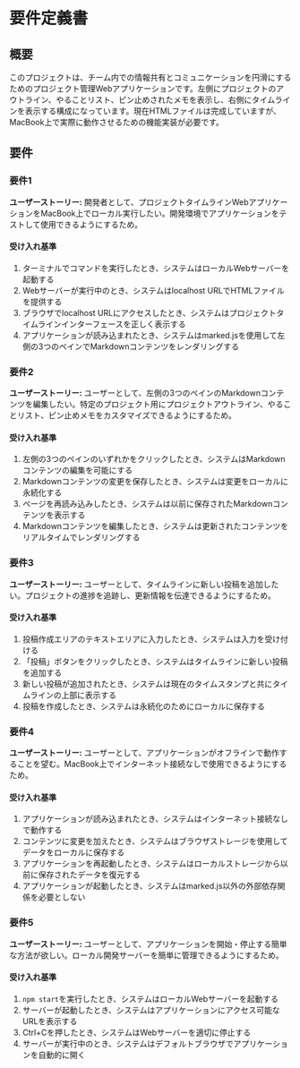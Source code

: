 # 要件定義書

## 概要

このプロジェクトは、チーム内での情報共有とコミュニケーションを円滑にするためのプロジェクト管理Webアプリケーションです。左側にプロジェクトのアウトライン、やることリスト、ピン止めされたメモを表示し、右側にタイムラインを表示する構成になっています。現在HTMLファイルは完成していますが、MacBook上で実際に動作させるための機能実装が必要です。

## 要件

### 要件1

**ユーザーストーリー:** 開発者として、プロジェクトタイムラインWebアプリケーションをMacBook上でローカル実行したい。開発環境でアプリケーションをテストして使用できるようにするため。

#### 受け入れ基準

1. ターミナルでコマンドを実行したとき、システムはローカルWebサーバーを起動する
2. Webサーバーが実行中のとき、システムはlocalhost URLでHTMLファイルを提供する
3. ブラウザでlocalhost URLにアクセスしたとき、システムはプロジェクトタイムラインインターフェースを正しく表示する
4. アプリケーションが読み込まれたとき、システムはmarked.jsを使用して左側の3つのペインでMarkdownコンテンツをレンダリングする

### 要件2

**ユーザーストーリー:** ユーザーとして、左側の3つのペインのMarkdownコンテンツを編集したい。特定のプロジェクト用にプロジェクトアウトライン、やることリスト、ピン止めメモをカスタマイズできるようにするため。

#### 受け入れ基準

1. 左側の3つのペインのいずれかをクリックしたとき、システムはMarkdownコンテンツの編集を可能にする
2. Markdownコンテンツの変更を保存したとき、システムは変更をローカルに永続化する
3. ページを再読み込みしたとき、システムは以前に保存されたMarkdownコンテンツを表示する
4. Markdownコンテンツを編集したとき、システムは更新されたコンテンツをリアルタイムでレンダリングする

### 要件3

**ユーザーストーリー:** ユーザーとして、タイムラインに新しい投稿を追加したい。プロジェクトの進捗を追跡し、更新情報を伝達できるようにするため。

#### 受け入れ基準

1. 投稿作成エリアのテキストエリアに入力したとき、システムは入力を受け付ける
2. 「投稿」ボタンをクリックしたとき、システムはタイムラインに新しい投稿を追加する
3. 新しい投稿が追加されたとき、システムは現在のタイムスタンプと共にタイムラインの上部に表示する
4. 投稿を作成したとき、システムは永続化のためにローカルに保存する

### 要件4

**ユーザーストーリー:** ユーザーとして、アプリケーションがオフラインで動作することを望む。MacBook上でインターネット接続なしで使用できるようにするため。

#### 受け入れ基準

1. アプリケーションが読み込まれたとき、システムはインターネット接続なしで動作する
2. コンテンツに変更を加えたとき、システムはブラウザストレージを使用してデータをローカルに保存する
3. アプリケーションを再起動したとき、システムはローカルストレージから以前に保存されたデータを復元する
4. アプリケーションが起動したとき、システムはmarked.js以外の外部依存関係を必要としない

### 要件5

**ユーザーストーリー:** ユーザーとして、アプリケーションを開始・停止する簡単な方法が欲しい。ローカル開発サーバーを簡単に管理できるようにするため。

#### 受け入れ基準

1. `npm start`を実行したとき、システムはローカルWebサーバーを起動する
2. サーバーが起動したとき、システムはアプリケーションにアクセス可能なURLを表示する
3. Ctrl+Cを押したとき、システムはWebサーバーを適切に停止する
4. サーバーが実行中のとき、システムはデフォルトブラウザでアプリケーションを自動的に開く